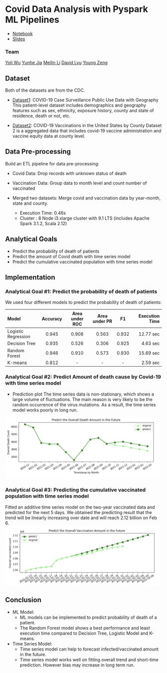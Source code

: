 # Covid Data Analysis with Pyspark ML Pipelines
* [Notebook](https://github.com/youngzyx/covid_predict/blob/main/covid_data_analysis.ipynb)
* [Slides](https://github.com/youngzyx/covid_predict/blob/main/covid_data_analysis.pdf)

### Team
[Yoli Wu](https://github.com/hereisyoli) [Yunhe Jia](https://github.com/YunheJ) [Meilin Li](https://github.com/meilin-l99) [David Lyu](https://github.com/MuhuanLyu) [Young Zeng](https://github.com/youngzyx)

## Dataset
Both of the datasets are from the CDC. 
* [Dataset1](https://data.cdc.gov/Case-Surveillance/COVID-19-Case-Surveillance-Public-Use-Data-with-Ge/n8mc-b4w4): COVID-19 Case Surveillance Public Use Data with Geography
This patient-level dataset includes demographics and geography features such as sex, ethnicity, exposure history, county and state of residence, death or not, etc. 

 
* [Dataset2](https://data.cdc.gov/Vaccinations/COVID-19-Vaccinations-in-the-United-States-County/8xkx-amqh): COVID-19 Vaccinations in the United States by County
Dataset 2 is a aggregated data that includes covid-19 vaccine administration and vaccine equity data at county level.



## Data Pre-processing
Build an ETL pipeline for data pre-processing:
* Covid Data: Drop records with unknown status of death
* Vaccination Data: Group data to month level and count number of vaccinated
* Merged two datasets: Merge covid and vaccination data by year-month, state and county.

  * Execution Time: 0.46s
  * Cluster : 8 Node i3.xlarge cluster with 9.1 LTS (includes Apache Spark 3.1.2, Scala 2.12)

## Analytical Goals
* Predict the probability of death of patients
* Predict the amount of Covid death with time series model
* Predict the cumulative vaccinated population with time series model

## Implementation
### Analytical Goal #1: Predict the probability of death of patients
We used four different models to predict the probability of death of patients:

| Model | Accuracy | Area under ROC | Area under PR | F1 | Execution Time |
| :---- | :-----:  | :-----------:  | :----------:  | :---:  | --------:  |
| Logistic Regression| 0.945 | 0.908 | 0.563 | 0.932 | 12.77 sec |
| Decision Tree | 0.935 | 0.526 | 0.306 | 0.925 | 4.63 sec | 
| Random Forest | 0.946 | 0.910 | 0.573 | 0.930 | 15.69 sec | 
| K-means | 0.812|  - | - | - | 2.59 sec|

### Analytical Goal #2: Predict Amount of death cause by Covid-19 with time series model
* Prediction plot
The time series data is non-stationary, which shows a large volume of fluctuations. The main reason is very likely to be the random occurrence of the virus mutations. As a result, the time series model works poorly in long run. 

<img src="/images/ts1.png" alt="drawing" width="500"/>


### Analytical Goal #3: Predicting the cumulative vaccinated population with time series model 
Fitted an additive time series model on the two-year vaccinated data and predicted for the next 5 days. We obtained the predicting result that the trend will be linearly increasing over date and will reach 2.12 billion on Feb 6.
<img src="/images/ts2.png" alt="drawing" width="500"/>

## Conclusion
* ML Model:
   * ML models can be implemented to predict probability of death of a patient.
   * The Random Forest model shows a best performance and least execution time compared to Decision Tree, Logistic Model and K-means. 
* Time Series Model:
   * Time series model can help to forecast infected/vaccinated amount in the future.
   * Time series model works well on fitting overall trend and short-time prediction. However bias may increase in long term run.


